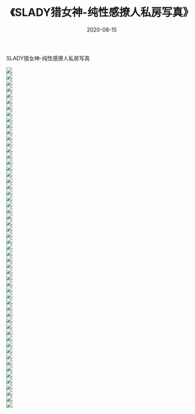 ﻿---
layout: post
title:  《SLADY猎女神-纯性感撩人私房写真》
date:   2020-08-15
img: http://img.660000.xyz/Sharelink/网络美图/2020/SLADY猎女神-纯性感撩人私房写真/000.jpg
categories: [美女, 清纯, 唯美]
---

SLADY猎女神-纯性感撩人私房写真

  ![](http://img.660000.xyz/Sharelink/网络美图/2020/SLADY猎女神-纯性感撩人私房写真/001.jpg) <br> ![](http://img.660000.xyz/Sharelink/网络美图/2020/SLADY猎女神-纯性感撩人私房写真/002.jpg) <br> ![](http://img.660000.xyz/Sharelink/网络美图/2020/SLADY猎女神-纯性感撩人私房写真/003.jpg) <br> ![](http://img.660000.xyz/Sharelink/网络美图/2020/SLADY猎女神-纯性感撩人私房写真/004.jpg) <br> ![](http://img.660000.xyz/Sharelink/网络美图/2020/SLADY猎女神-纯性感撩人私房写真/005.jpg) <br> ![](http://img.660000.xyz/Sharelink/网络美图/2020/SLADY猎女神-纯性感撩人私房写真/006.jpg) <br> ![](http://img.660000.xyz/Sharelink/网络美图/2020/SLADY猎女神-纯性感撩人私房写真/007.jpg) <br> ![](http://img.660000.xyz/Sharelink/网络美图/2020/SLADY猎女神-纯性感撩人私房写真/008.jpg) <br> ![](http://img.660000.xyz/Sharelink/网络美图/2020/SLADY猎女神-纯性感撩人私房写真/009.jpg) <br> ![](http://img.660000.xyz/Sharelink/网络美图/2020/SLADY猎女神-纯性感撩人私房写真/010.jpg) <br> ![](http://img.660000.xyz/Sharelink/网络美图/2020/SLADY猎女神-纯性感撩人私房写真/011.jpg) <br> ![](http://img.660000.xyz/Sharelink/网络美图/2020/SLADY猎女神-纯性感撩人私房写真/012.jpg) <br> ![](http://img.660000.xyz/Sharelink/网络美图/2020/SLADY猎女神-纯性感撩人私房写真/013.jpg) <br> ![](http://img.660000.xyz/Sharelink/网络美图/2020/SLADY猎女神-纯性感撩人私房写真/014.jpg) <br> ![](http://img.660000.xyz/Sharelink/网络美图/2020/SLADY猎女神-纯性感撩人私房写真/015.jpg) <br> ![](http://img.660000.xyz/Sharelink/网络美图/2020/SLADY猎女神-纯性感撩人私房写真/016.jpg) <br> ![](http://img.660000.xyz/Sharelink/网络美图/2020/SLADY猎女神-纯性感撩人私房写真/017.jpg) <br> ![](http://img.660000.xyz/Sharelink/网络美图/2020/SLADY猎女神-纯性感撩人私房写真/018.jpg) <br> ![](http://img.660000.xyz/Sharelink/网络美图/2020/SLADY猎女神-纯性感撩人私房写真/019.jpg) <br> ![](http://img.660000.xyz/Sharelink/网络美图/2020/SLADY猎女神-纯性感撩人私房写真/020.jpg) <br> ![](http://img.660000.xyz/Sharelink/网络美图/2020/SLADY猎女神-纯性感撩人私房写真/021.jpg) <br> ![](http://img.660000.xyz/Sharelink/网络美图/2020/SLADY猎女神-纯性感撩人私房写真/022.jpg) <br> ![](http://img.660000.xyz/Sharelink/网络美图/2020/SLADY猎女神-纯性感撩人私房写真/023.jpg) <br> ![](http://img.660000.xyz/Sharelink/网络美图/2020/SLADY猎女神-纯性感撩人私房写真/024.jpg) <br> ![](http://img.660000.xyz/Sharelink/网络美图/2020/SLADY猎女神-纯性感撩人私房写真/025.jpg) <br> ![](http://img.660000.xyz/Sharelink/网络美图/2020/SLADY猎女神-纯性感撩人私房写真/026.jpg) <br> ![](http://img.660000.xyz/Sharelink/网络美图/2020/SLADY猎女神-纯性感撩人私房写真/027.jpg) <br> ![](http://img.660000.xyz/Sharelink/网络美图/2020/SLADY猎女神-纯性感撩人私房写真/028.jpg) <br> ![](http://img.660000.xyz/Sharelink/网络美图/2020/SLADY猎女神-纯性感撩人私房写真/029.jpg) <br> ![](http://img.660000.xyz/Sharelink/网络美图/2020/SLADY猎女神-纯性感撩人私房写真/030.jpg) <br> ![](http://img.660000.xyz/Sharelink/网络美图/2020/SLADY猎女神-纯性感撩人私房写真/031.jpg) <br> ![](http://img.660000.xyz/Sharelink/网络美图/2020/SLADY猎女神-纯性感撩人私房写真/032.jpg) <br> ![](http://img.660000.xyz/Sharelink/网络美图/2020/SLADY猎女神-纯性感撩人私房写真/033.jpg) <br> ![](http://img.660000.xyz/Sharelink/网络美图/2020/SLADY猎女神-纯性感撩人私房写真/034.jpg) <br> ![](http://img.660000.xyz/Sharelink/网络美图/2020/SLADY猎女神-纯性感撩人私房写真/035.jpg) <br> ![](http://img.660000.xyz/Sharelink/网络美图/2020/SLADY猎女神-纯性感撩人私房写真/036.jpg) <br> ![](http://img.660000.xyz/Sharelink/网络美图/2020/SLADY猎女神-纯性感撩人私房写真/037.jpg) <br> ![](http://img.660000.xyz/Sharelink/网络美图/2020/SLADY猎女神-纯性感撩人私房写真/038.jpg) <br> ![](http://img.660000.xyz/Sharelink/网络美图/2020/SLADY猎女神-纯性感撩人私房写真/039.jpg) <br> ![](http://img.660000.xyz/Sharelink/网络美图/2020/SLADY猎女神-纯性感撩人私房写真/040.jpg) <br> ![](http://img.660000.xyz/Sharelink/网络美图/2020/SLADY猎女神-纯性感撩人私房写真/041.jpg) <br> ![](http://img.660000.xyz/Sharelink/网络美图/2020/SLADY猎女神-纯性感撩人私房写真/042.jpg) <br> ![](http://img.660000.xyz/Sharelink/网络美图/2020/SLADY猎女神-纯性感撩人私房写真/043.jpg) <br> ![](http://img.660000.xyz/Sharelink/网络美图/2020/SLADY猎女神-纯性感撩人私房写真/044.jpg) <br> ![](http://img.660000.xyz/Sharelink/网络美图/2020/SLADY猎女神-纯性感撩人私房写真/045.jpg) <br> ![](http://img.660000.xyz/Sharelink/网络美图/2020/SLADY猎女神-纯性感撩人私房写真/046.jpg) <br> ![](http://img.660000.xyz/Sharelink/网络美图/2020/SLADY猎女神-纯性感撩人私房写真/047.jpg) <br> ![](http://img.660000.xyz/Sharelink/网络美图/2020/SLADY猎女神-纯性感撩人私房写真/048.jpg) <br> ![](http://img.660000.xyz/Sharelink/网络美图/2020/SLADY猎女神-纯性感撩人私房写真/049.jpg) <br> ![](http://img.660000.xyz/Sharelink/网络美图/2020/SLADY猎女神-纯性感撩人私房写真/050.jpg) <br> ![](http://img.660000.xyz/Sharelink/网络美图/2020/SLADY猎女神-纯性感撩人私房写真/051.jpg) <br> ![](http://img.660000.xyz/Sharelink/网络美图/2020/SLADY猎女神-纯性感撩人私房写真/052.jpg) <br> ![](http://img.660000.xyz/Sharelink/网络美图/2020/SLADY猎女神-纯性感撩人私房写真/053.jpg) <br> ![](http://img.660000.xyz/Sharelink/网络美图/2020/SLADY猎女神-纯性感撩人私房写真/054.jpg) <br> ![](http://img.660000.xyz/Sharelink/网络美图/2020/SLADY猎女神-纯性感撩人私房写真/055.jpg) <br> ![](http://img.660000.xyz/Sharelink/网络美图/2020/SLADY猎女神-纯性感撩人私房写真/056.jpg) <br>